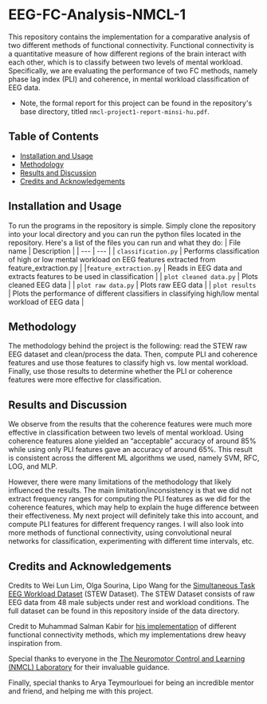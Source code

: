 # EEG-FC-Analysis-NMCL-1

This repository contains the implementation for a comparative analysis of two different methods of functional connectivity. Functional connectivity is a quantitative measure of how different regions of the brain interact with each other, which is to classify between two levels of mental workload. Specifically, we are evaluating the performance of two FC methods, namely phase lag index (PLI) and coherence, in mental workload classification of EEG data. 

* Note, the formal report for this project can be found in the repository's base directory, titled `nmcl-project1-report-minsi-hu.pdf`.

## Table of Contents
- [Installation and Usage](#Installation-and-Usage)
- [Methodology](#Methodology)
- [Results and Discussion](#Results-and-Discussion)
- [Credits and Acknowledgements](#Credits-and-Acknowledgements)

## Installation and Usage
To run the programs in the repository is simple. Simply clone the repository into your local directory and you can run the python files located in the repository. Here's a list of the files you can run and what they do:
| File name | Description |
| --- | --- |
| `classification.py` | Performs classification of high or low mental workload on EEG features extracted from feature_extraction.py |
|`feature_extraction.py` | Reads in EEG data and extracts features to be used in classification |
| `plot cleaned data.py` | Plots cleaned EEG data |
| `plot raw data.py` | Plots raw EEG data |
| `plot results` | Plots the performance of different classifiers in classifying high/low mental workload of EEG data |

## Methodology
The methodology behind the project is the following: read the STEW raw EEG dataset and clean/process the data. Then, compute PLI and coherence features and use those features to classify high vs. low mental workload. Finally, use those results to determine whether the PLI or coherence features were more effective for classification.

## Results and Discussion
We observe from the results that the coherence features were much more effective in classification between two levels of mental workload. Using coherence features alone yielded an “acceptable” accuracy of around 85% while using only PLI features gave an accuracy of around 65%. This result is consistent across the different ML algorithms we used, namely SVM, RFC, LOG, and MLP. 

However, there were many limitations of the methodology that likely influenced the results. The main limitation/inconsistency is that we did not extract frequency ranges for computing the PLI features as we did for the coherence features, which may help to explain the huge difference between their effectiveness. My next project will definitely take this into account, and compute PLI features for different frequency ranges. I will also look into more methods of functional connectivity, using convolutional neural networks for classification, experimenting with different time intervals, etc.

## Credits and Acknowledgements
Credits to Wei Lun Lim, Olga Sourina, Lipo Wang for the [Simultaneous Task EEG Workload Dataset](https://dx.doi.org/10.21227/44r8-ya50) (STEW Dataset). The STEW Dataset consists of raw EEG data from 48 male subjects under rest and workload conditions. The full dataset can be found in this repository inside of the data directory.

Credit to Muhammad Salman Kabir for [his implementation](https://github.com/5a7man/eeg_fConn) of different functional connectivity methods, which my implementations drew heavy inspiration from.

Special thanks to everyone in the [The Neuromotor Control and Learning (NMCL) Laboratory](https://sph.umd.edu/research-impact/laboratories-projects-and-programs/neuromotor-control-and-learning-laboratory) for their invaluable guidance. 

Finally, special thanks to Arya Teymourlouei for being an incredible mentor and friend, and helping me with this project.
